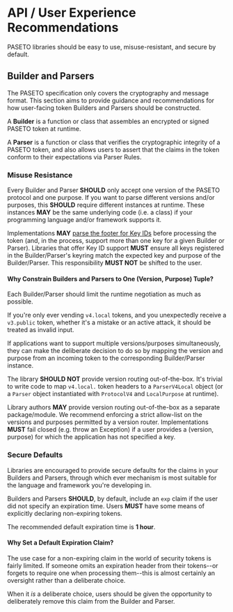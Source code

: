 # API / User Experience Recommendations

PASETO libraries should be easy to use, misuse-resistant, and secure by default.

## Builder and Parsers

The PASETO specification only covers the cryptography and message format. This section
aims to provide guidance and recommendations for how user-facing token Builders and
Parsers should be constructed.

A **Builder** is a function or class that assembles an encrypted or signed PASETO token 
at runtime.

A **Parser** is a function or class that verifies the cryptographic integrity of a
PASETO token, and also allows users to assert that the claims in the token conform to
their expectations via Parser Rules.

### Misuse Resistance

Every Builder and Parser **SHOULD** only accept one version of the PASETO protocol and one
purpose. If you want to parse different versions and/or purposes, this **SHOULD** require
different instances at runtime. These instances **MAY** be the same underlying code (i.e.
a class) if your programming language and/or framework supports it.

Implementations **MAY** [parse the footer for Key IDs](01-Payload-Processing.md#key-id-support)
before processing the token (and, in the process, support more than one key for a given
Builder or Parser). Libraries that offer Key ID support **MUST** ensure all keys registered
in the Builder/Parser's keyring match the expected key and purpose of the Builder/Parser.
This responsibility **MUST NOT** be shifted to the user.

#### Why Constrain Builders and Parsers to One (Version, Purpose) Tuple?

Each Builder/Parser should limit the runtime negotiation as much as possible.

If you're only ever vending `v4.local` tokens, and you unexpectedly receive a `v3.public`
token, whether it's a mistake or an active attack, it should be treated as invalid input.

If applications want to support multiple versions/purposes simultaneously, they can make
the deliberate decision to do so by mapping the version and purpose from an incoming
token to the corresponding Builder/Parser instance.

The library **SHOULD NOT** provide version routing out-of-the-box. 
It's trivial to write code to map `v4.local.` token headers to a `ParserV4Local` object 
(or a `Parser` object instantiated with `ProtocolV4` and `LocalPurpose` at runtime).

Library authors **MAY** provide version routing out-of-the-box as a separate
package/module. We recommend enforcing a strict allow-list on the versions and purposes
permitted by a version router. Implementations **MUST** fail closed (e.g. throw an Exception)
if a user provides a (version, purpose) for which the application has not specified a key.

### Secure Defaults

Libraries are encouraged to provide secure defaults for the claims in your Builders and Parsers,
through which ever mechanism is most suitable for the language and framework you're developing in.

Builders and Parsers **SHOULD**, by default, include an `exp` claim if the user did not specify
an expiration time. Users **MUST** have some means of explicitly declaring non-expiring tokens.

The recommended default expiration time is **1 hour**.

#### Why Set a Default Expiration Claim?

The use case for a non-expiring claim in the world of security tokens is fairly limited.
If someone omits an expiration header from their tokens--or forgets to require one when
processing them--this is almost certainly an oversight rather than a deliberate choice.

When it *is* a deliberate choice, users should be given the opportunity to deliberately
remove this claim from the Builder and Parser.

